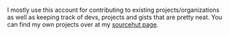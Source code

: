 I mostly use this account for contributing to existing projects/organizations as well as keeping track of devs, projects and gists that are pretty neat. You can find my own projects over at my [sourcehut page](https://git.sr.ht/~zephryn).
